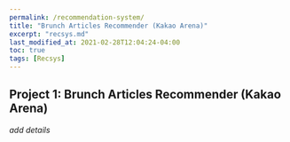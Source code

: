 ```yaml
---
permalink: /recommendation-system/
title: "Brunch Articles Recommender (Kakao Arena)"
excerpt: "recsys.md"
last_modified_at: 2021-02-28T12:04:24-04:00
toc: true
tags: [Recsys]
---
```


## Project 1: Brunch Articles Recommender (Kakao Arena)

_add details_
